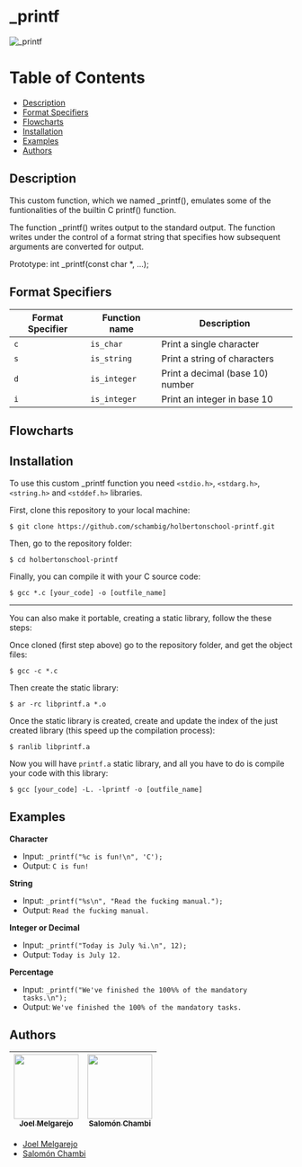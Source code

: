 # _printf

![_printf](https://i.imgur.com/QRigUKw.jpg)

# Table of Contents
- [Description](#description)
- [Format Specifiers](#format-specifiers)
- [Flowcharts](#flowcharts)
- [Installation](#Installation)
- [Examples](#examples)
- [Authors](#authors)

## Description
This custom function, which we named _printf(), emulates some of the funtionalities of the builtin C printf() function.

The  function  _printf()  writes  output to the standard output. The function writes under the control of a format string that specifies how subsequent arguments are converted for output.

Prototype: int _printf(const char *, ...);

## Format Specifiers

Format Specifier | Function name | Description
--- | --- | ---
`c` | `is_char` | Print a single character
`s` | `is_string` | Print a string of characters
`d` | `is_integer` | Print a decimal (base 10) number
`i` | `is_integer` | Print an integer in base 10

## Flowcharts

## Installation
To use this custom _printf function you need `<stdio.h>`, `<stdarg.h>`, `<string.h>` and `<stddef.h>` libraries.

First, clone this repository to your local machine:

```
$ git clone https://github.com/schambig/holbertonschool-printf.git
```

Then, go to the repository folder:

```
$ cd holbertonschool-printf
```

Finally, you can compile it with your C source code:

```
$ gcc *.c [your_code] -o [outfile_name]
```
---
You can also make it portable, creating a static library, follow the these steps:

Once cloned (first step above) go to the repository folder, and get the object files:

```
$ gcc -c *.c 
```
Then create the static library:

```
$ ar -rc libprintf.a *.o
```

Once the static library is created, create and update the index of the just created library (this speed up the compilation process):

```
$ ranlib libprintf.a
```

Now you will have ```printf.a``` static library, and all you have to do is compile your code with this library:

```
$ gcc [your_code] -L. -lprintf -o [outfile_name]
```

## Examples


**Character**
* Input: ```_printf("%c is fun!\n", 'C');```
* Output: ```C is fun!```

**String**
* Input: ```_printf("%s\n", "Read the fucking manual.");```
* Output: ```Read the fucking manual.```

**Integer or Decimal**
* Input: ```_printf("Today is July %i.\n", 12);```
* Output: ```Today is July 12.```

**Percentage**
* Input: ```_printf("We've finished the 100%% of the mandatory tasks.\n");```
* Output: ```We've finished the 100% of the mandatory tasks.```


## Authors
| [<img src="https://avatars.githubusercontent.com/u/64811637?v=4" width=115><br><sub> Joel Melgarejo </sub>](https://github.com/Jmel8) |  [<img src="https://avatars.githubusercontent.com/u/69946309?v=4" width=115><br><sub> Salomón Chambi </sub>](https://github.com/schambig) |
| :---: | :---: |
- [Joel Melgarejo](https://github.com/Jmel8)
- [Salomón Chambi](https://github.com/schambig)
